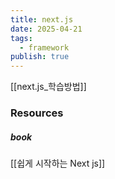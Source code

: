 ```yaml
---
title: next.js
date: 2025-04-21
tags:
  - framework
publish: true
---
```


[[next.js_학습방법]]



### Resources

##### book
[[쉽게 시작하는 Next js]]
